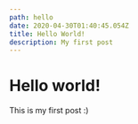 ```yaml
---
path: hello
date: 2020-04-30T01:40:45.054Z
title: Hello World!
description: My first post
---
```

# Hello world!

This is my first post :)
